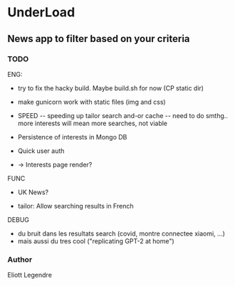 # UnderLoad

## News app to filter based on your criteria


### TODO
ENG:
- try to fix the hacky build. Maybe build.sh for now (CP static dir)
- make gunicorn work with static files (img and css)

- SPEED
-- speeding up tailor search and-or cache
-- need to do smthg.. more interests will mean more searches, not viable


- Persistence of interests in Mongo DB
- Quick user auth
- -> Interests page render?


FUNC
- UK News?

- tailor: Allow searching results in French
 

DEBUG
- du bruit dans les resultats search (covid, montre connectee xiaomi, ...)
- mais aussi du tres cool ("replicating GPT-2 at home")

### Author 
Eliott Legendre 
